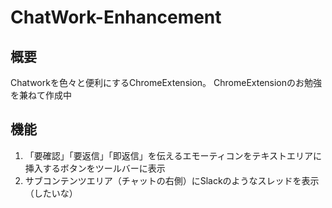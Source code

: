 # ChatWork-Enhancement

## 概要

Chatworkを色々と便利にするChromeExtension。
ChromeExtensionのお勉強を兼ねて作成中

## 機能

1. 「要確認」「要返信」「即返信」を伝えるエモーティコンをテキストエリアに挿入するボタンをツールバーに表示
2. サブコンテンツエリア（チャットの右側）にSlackのようなスレッドを表示（したいな）
